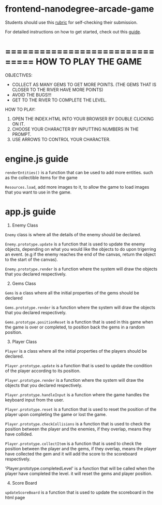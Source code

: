 frontend-nanodegree-arcade-game
===============================

Students should use this [rubric](https://www.udacity.com/course/viewer/#!/c-nd001/l-2696458597/m-2687128535) for self-checking their submission.

For detailed instructions on how to get started, check out this [guide](https://docs.google.com/document/d/1v01aScPjSWCCWQLIpFqvg3-vXLH2e8_SZQKC8jNO0Dc/pub?embedded=true).

===============================
HOW TO PLAY THE GAME
===============================
OBJECTIVES:
 * COLLECT AS MANY GEMS TO GET MORE POINTS. (THE GEMS THAT IS CLOSER TO THE RIVER HAVE MORE POINTS)
 * AVOID THE BUGS!!!
 * GET TO THE RIVER TO COMPLETE THE LEVEL.

HOW TO PLAY:
 1. OPEN THE INDEX.HTML INTO YOUR BROWSER BY DOUBLE CLICKING ON IT.
 2. CHOOSE YOUR CHARACTER BY INPUTTING NUMBERS IN THE PROMPT.
 3. USE ARROWS TO CONTROL YOUR CHARACTER.


engine.js guide
===============================

`renderEntities()` is a function that can be used to add more entities. such as the collectible items for the game

`Resources.load`, add more images to it, to allow the game to load images that you want to use in the game.

app.js guide
===============================

1. Enemy Class

`Enemy` class is where all the details of the enemy should be declared.

`Enemy.prototype.update` is a function that is used to update the enemy objects, depending on what you would like the objects to do upon trigerring an event. (e.g if the enemy reaches the end of the canvas, return the object to the start of the canvas).

`Enemy.prototype.render` is a function where the system will draw the objects that you declared respectively.

2. Gems Class

`Gems` is a class where all the initial properties of the gems should be declared

`Gems.prototype.render` is a function where the system will draw the objects that you declared respectively.

`Gems.prototype.positionReset` is a function that is used in this game when the game is over or completed, to position back the gems in a random position.

3. Player Class

`Player` is a class where all the initial properties of the players should be declared.

`Player.prototype.update` is a function that is used to update the condition of the player according to its position.

`Player.prototype.render` is a function where the system will draw the objects that you declared respectively.

`Player.prototype.handleInput` is a function where the game handles the keyboard input from the user.

`Player.prototype.reset` is a function that is used to reset the position of the player upon completing the game or lost the game.

`Player.prototype.checkCollisions` is a function that is used to check the position between the player and the enemies, if they overlap, means they have collided.

`Player.prototype.collectItem` is a function that is used to check the position between the player and the gems, if they overlap, means the player have collected the gem and it will add the score to the scoreboard respectively.

'Player.prototype.completedLevel' is a function that will be called when the player have completed the level. it will reset the gems and player position.

4. Score Board

`updateScoreBoard` is a function that is used to update the scoreboard in the html page
